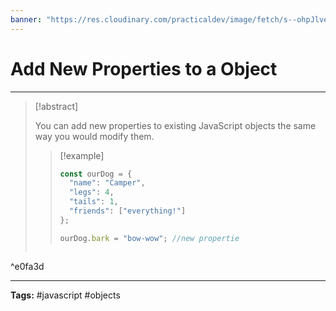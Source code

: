 ```yaml
---
banner: "https://res.cloudinary.com/practicaldev/image/fetch/s--ohpJlve1--/c_imagga_scale,f_auto,fl_progressive,h_420,q_auto,w_1000/https://res.cloudinary.com/drquzbncy/image/upload/v1586605549/javascript_banner_sxve2l.jpg"
---
```

# Add New Properties to a Object
<hr> 

> [!abstract]
> 
> You can add new properties to existing JavaScript objects the same way you would modify them.
> 
> > [!example]
> > ```js
> > const ourDog = {
> >   "name": "Camper",
> >   "legs": 4,
> >   "tails": 1,
> >   "friends": ["everything!"]
> > };
> > 
> > ourDog.bark = "bow-wow"; //new propertie
> ```

^e0fa3d

<hr>
<b>Tags:</b> #javascript #objects 